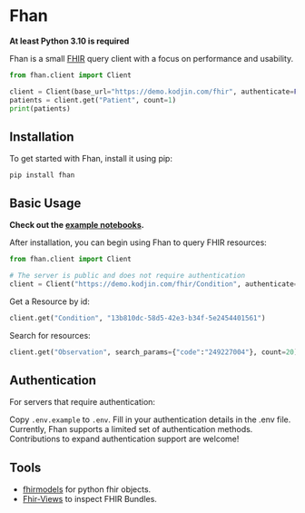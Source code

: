 # Fhan

**At least Python 3.10 is required**

Fhan is a small [FHIR](https://www.hl7.org/fhir/overview.html) query client with a focus on performance and usability.

```python
from fhan.client import Client

client = Client(base_url="https://demo.kodjin.com/fhir", authenticate=False)
patients = client.get("Patient", count=1)
print(patients)
```

## Installation

To get started with Fhan, install it using pip:

```shell
pip install fhan
```

## Basic Usage

**Check out the [example notebooks](./examples).**

After installation, you can begin using Fhan to query FHIR resources:

```python
from fhan.client import Client

# The server is public and does not require authentication
client = Client("https://demo.kodjin.com/fhir/Condition", authenticate=False)
```

Get a Resource by id:

```python
client.get("Condition", "13b810dc-58d5-42e3-b34f-5e2454401561")
```

Search for resources:

```python
client.get("Observation", search_params={"code":"249227004"}, count=20)
```

## Authentication

For servers that require authentication:

Copy `.env.example` to `.env`.
Fill in your authentication details in the .env file.
Currently, Fhan supports a limited set of authentication methods. Contributions to expand authentication support are welcome!

## Tools

- [fhirmodels](https://github.com/trostalski/fhirmodels/tree/main) for python fhir objects.
- [Fhir-Views](https://fhir-views.vercel.app/) to inspect FHIR Bundles.
